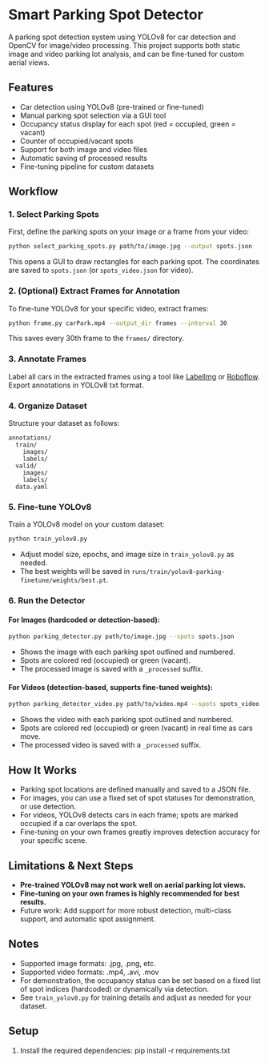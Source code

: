 # Smart Parking Spot Detector

A parking spot detection system using YOLOv8 for car detection and OpenCV for image/video processing. This project supports both static image and video parking lot analysis, and can be fine-tuned for custom aerial views.

## Features

- Car detection using YOLOv8 (pre-trained or fine-tuned)
- Manual parking spot selection via a GUI tool
- Occupancy status display for each spot (red = occupied, green = vacant)
- Counter of occupied/vacant spots
- Support for both image and video files
- Automatic saving of processed results
- Fine-tuning pipeline for custom datasets

## Workflow

### 1. Select Parking Spots
First, define the parking spots on your image or a frame from your video:
```bash
python select_parking_spots.py path/to/image.jpg --output spots.json
```
This opens a GUI to draw rectangles for each parking spot. The coordinates are saved to `spots.json` (or `spots_video.json` for video).

### 2. (Optional) Extract Frames for Annotation
To fine-tune YOLOv8 for your specific video, extract frames:
```bash
python frame.py carPark.mp4 --output_dir frames --interval 30
```
This saves every 30th frame to the `frames/` directory.

### 3. Annotate Frames
Label all cars in the extracted frames using a tool like [LabelImg](https://github.com/tzutalin/labelImg) or [Roboflow](https://roboflow.com/). Export annotations in YOLOv8 txt format.

### 4. Organize Dataset
Structure your dataset as follows:
```
annotations/
  train/
    images/
    labels/
  valid/
    images/
    labels/
  data.yaml
```

### 5. Fine-tune YOLOv8
Train a YOLOv8 model on your custom dataset:
```bash
python train_yolov8.py
```
- Adjust model size, epochs, and image size in `train_yolov8.py` as needed.
- The best weights will be saved in `runs/train/yolov8-parking-finetune/weights/best.pt`.

### 6. Run the Detector
#### For Images (hardcoded or detection-based):
```bash
python parking_detector.py path/to/image.jpg --spots spots.json
```
- Shows the image with each parking spot outlined and numbered.
- Spots are colored red (occupied) or green (vacant).
- The processed image is saved with a `_processed` suffix.

#### For Videos (detection-based, supports fine-tuned weights):
```bash
python parking_detector_video.py path/to/video.mp4 --spots spots_video.json --model runs/train/yolov8-parking-finetune/weights/best.pt --conf 0.01
```
- Shows the video with each parking spot outlined and numbered.
- Spots are colored red (occupied) or green (vacant) in real time as cars move.
- The processed video is saved with a `_processed` suffix.

## How It Works
- Parking spot locations are defined manually and saved to a JSON file.
- For images, you can use a fixed set of spot statuses for demonstration, or use detection.
- For videos, YOLOv8 detects cars in each frame; spots are marked occupied if a car overlaps the spot.
- Fine-tuning on your own frames greatly improves detection accuracy for your specific scene.

## Limitations & Next Steps
- **Pre-trained YOLOv8 may not work well on aerial parking lot views.**
- **Fine-tuning on your own frames is highly recommended for best results.**
- Future work: Add support for more robust detection, multi-class support, and automatic spot assignment.

## Notes
- Supported image formats: .jpg, .png, etc.
- Supported video formats: .mp4, .avi, .mov
- For demonstration, the occupancy status can be set based on a fixed list of spot indices (hardcoded) or dynamically via detection.
- See `train_yolov8.py` for training details and adjust as needed for your dataset.

## Setup

1. Install the required dependencies:
pip install -r requirements.txt